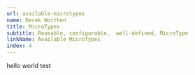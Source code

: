 ```yaml
---
url: available-microtypes
name: Derek Worthen
title: MicroTypes
subtitle: Reusable, configurable,  well-defined, MicroType
linkName: Available MicroTypes
index: 4
---
```



hello world test
